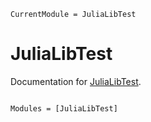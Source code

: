 ```@meta
CurrentModule = JuliaLibTest
```

# JuliaLibTest

Documentation for [JuliaLibTest](https://github.com/Mechtanium/JuliaLibTest.jl).

```@index
```

```@autodocs
Modules = [JuliaLibTest]
```
